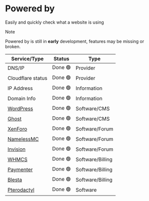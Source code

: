 # Powered by

Easily and quickly check what a website is using

> [!NOTE]
> Powered by is still in **early** development, features may be missing or broken.

| Service/Type | Status | Type |
|---|---|---|
| DNS/IP | Done 🟢 | Provider |
| Cloudflare status | Done 🟢 | Provider |  
| IP Address | Done 🟢 | Information |
| Domain Info | Done 🟢 | Information |
| [WordPress](https://wordpress.org/) | Done 🟢 | Software/CMS | 
| [Ghost](https://ghost.org/) | Done 🟢 | Software/CMS | 
| [XenForo](https://xenforo.com/) | Done 🟢 | Software/Forum | 
| [NamelessMC](https://namelessmc.com/) | Done 🟢 | Software/Forum |
| [Invision](https://invisioncommunity.com/) | Done 🟢 | Software/Forum |
| [WHMCS](https://www.whmcs.com/) | Done 🟢 | Software/Billing |
| [Paymenter](https://paymenter.org/) | Done 🟢 | Software/Billing |
| [Blesta](https://www.blesta.com/) | Done 🟢 | Software/Billing |
| [Pterodactyl](https://pterodactyl.io/) | Done 🟢 | Software |